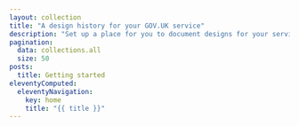 ```yaml
---
layout: collection
title: "A design history for your GOV.UK service"
description: "Set up a place for you to document designs for your service"
pagination:
  data: collections.all
  size: 50
posts:
  title: Getting started
eleventyComputed:
  eleventyNavigation:
    key: home
    title: "{{ title }}"
---
```

